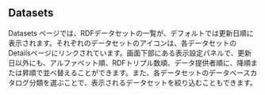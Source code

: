 ## Datasets

Datasets ページでは、RDFデータセットの一覧が、デフォルトでは更新日順に表示されます。それぞれのデータセットのアイコンは、各データセットのDetailsページにリンクされています。画面下部にある表示設定パネルで、更新日以外にも、アルファベット順、RDFトリプル数順、データ提供者順に、降順または昇順で並べ替えることができます。また、各データセットのデータベースカタログ分類を選ぶことで、表示されるデータセットを絞り込むこともできます。


